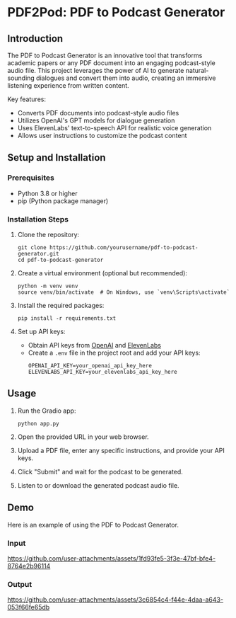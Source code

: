 # PDF2Pod: PDF to Podcast Generator

## Introduction

The PDF to Podcast Generator is an innovative tool that transforms academic papers or any PDF document into an engaging podcast-style audio file. This project leverages the power of AI to generate natural-sounding dialogues and convert them into audio, creating an immersive listening experience from written content.

Key features:
- Converts PDF documents into podcast-style audio files
- Utilizes OpenAI's GPT models for dialogue generation
- Uses ElevenLabs' text-to-speech API for realistic voice generation
- Allows user instructions to customize the podcast content

## Setup and Installation

### Prerequisites

- Python 3.8 or higher
- pip (Python package manager)

### Installation Steps

1. Clone the repository:
   ```
   git clone https://github.com/yourusername/pdf-to-podcast-generator.git
   cd pdf-to-podcast-generator
   ```

2. Create a virtual environment (optional but recommended):
   ```
   python -m venv venv
   source venv/bin/activate  # On Windows, use `venv\Scripts\activate`
   ```

3. Install the required packages:
   ```
   pip install -r requirements.txt
   ```

4. Set up API keys:
   - Obtain API keys from [OpenAI](https://openai.com/) and [ElevenLabs](https://elevenlabs.io/)
   - Create a `.env` file in the project root and add your API keys:
     ```
     OPENAI_API_KEY=your_openai_api_key_here
     ELEVENLABS_API_KEY=your_elevenlabs_api_key_here
     ```

## Usage

1. Run the Gradio app:
   ```
   python app.py
   ```

2. Open the provided URL in your web browser.

3. Upload a PDF file, enter any specific instructions, and provide your API keys.

4. Click "Submit" and wait for the podcast to be generated.

5. Listen to or download the generated podcast audio file.

## Demo

Here is an example of using the PDF to Podcast Generator.

### Input

https://github.com/user-attachments/assets/1fd93fe5-3f3e-47bf-bfe4-8764e2b96114

### Output

https://github.com/user-attachments/assets/3c6854c4-f44e-4daa-a643-053f66fe65db




